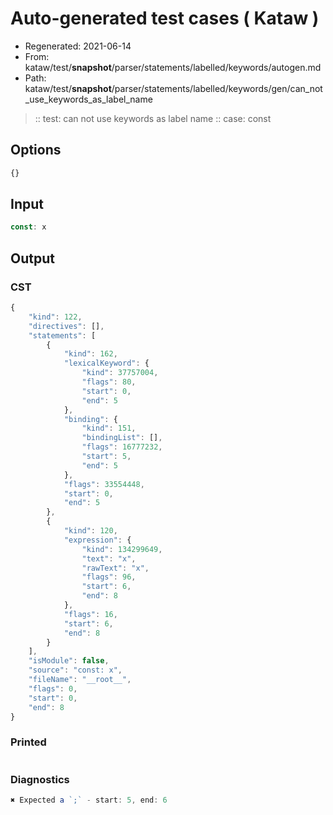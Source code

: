 # Auto-generated test cases ( Kataw )
- Regenerated: 2021-06-14
- From: kataw/test/__snapshot__/parser/statements/labelled/keywords/autogen.md
- Path: kataw/test/__snapshot__/parser/statements/labelled/keywords/gen/can_not_use_keywords_as_label_name
> :: test: can not use keywords as label name
> :: case: const
## Options

`````js
{}
`````
## Input

`````js
const: x
`````
## Output

### CST

```javascript
{
    "kind": 122,
    "directives": [],
    "statements": [
        {
            "kind": 162,
            "lexicalKeyword": {
                "kind": 37757004,
                "flags": 80,
                "start": 0,
                "end": 5
            },
            "binding": {
                "kind": 151,
                "bindingList": [],
                "flags": 16777232,
                "start": 5,
                "end": 5
            },
            "flags": 33554448,
            "start": 0,
            "end": 5
        },
        {
            "kind": 120,
            "expression": {
                "kind": 134299649,
                "text": "x",
                "rawText": "x",
                "flags": 96,
                "start": 6,
                "end": 8
            },
            "flags": 16,
            "start": 6,
            "end": 8
        }
    ],
    "isModule": false,
    "source": "const: x",
    "fileName": "__root__",
    "flags": 0,
    "start": 0,
    "end": 8
}
```

### Printed

```javascript

```

### Diagnostics

```javascript
✖ Expected a `;` - start: 5, end: 6

```

